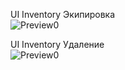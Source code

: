 UI Inventory Экипировка     
<img src="https://media2.giphy.com/media/v1.Y2lkPTc5MGI3NjExNnc3d3I5dTZybnhnODJ4cDV5YWNpeHhiMWFkMDRqOTkzcGlvOXUzZyZlcD12MV9pbnRlcm5hbF9naWZfYnlfaWQmY3Q9Zw/EiX9Izj2Yaf0pbmPMx/giphy.gif" alt="Preview0" style="max-width: 75%; height: auto;">   

UI Inventory Удаление   
<img src="https://media2.giphy.com/media/v1.Y2lkPTc5MGI3NjExNGhkb3JrNzVtcTJlYmZ1YW5qbDQyOGNxbnZtZjUxZWthOTJwaGVkZCZlcD12MV9pbnRlcm5hbF9naWZfYnlfaWQmY3Q9Zw/rEmn9UeScTe8PTtDcM/giphy.gif" alt="Preview0" style="max-width: 75%; height: auto;">     

